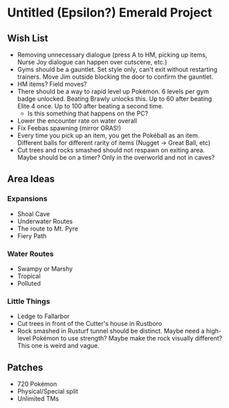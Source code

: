 # Untitled (Epsilon?) Emerald Project

## Wish List
* Removing unnecessary dialogue (press A to HM, picking up items, Nurse Joy dialogue can happen over cutscene, etc.)
* Gyms should be a gauntlet. Set style only, can't exit without restarting trainers. Move Jim outside blocking the door to confirm the gauntlet.
* HM items? Field moves?
* There should be a way to rapid level up Pokémon. 6 levels per gym badge unlocked. Beating Brawly unlocks this. Up to 60 after beating Elite 4 once. Up to 100 after beating a second time.
  *  Is this something that happens on the PC?
* Lower the encounter rate on water overall
* Fix Feebas spawning (mirror ORAS!)
* Every time you pick up an item, you get the Pokéball as an item. Different balls for different rarity of items (Nugget → Great Ball, etc)
* Cut trees and rocks smashed should not respawn on exiting area. Maybe should be on a timer? Only in the overworld and not in caves?

## Area Ideas
### Expansions
* Shoal Cave
* Underwater Routes
* The route to Mt. Pyre
* Fiery Path

### Water Routes
* Swampy or Marshy
* Tropical
* Polluted

### Little Things
* Ledge to Fallarbor 
* Cut trees in front of the Cutter's house in Rustboro
* Rock smashed in Rusturf tunnel should be distinct. Maybe need a high-level Pokémon to use strength? Maybe make the rock visually different? This one is weird and vague.

## Patches
* 720 Pokémon
* Physical/Special split
* Unlimited TMs
